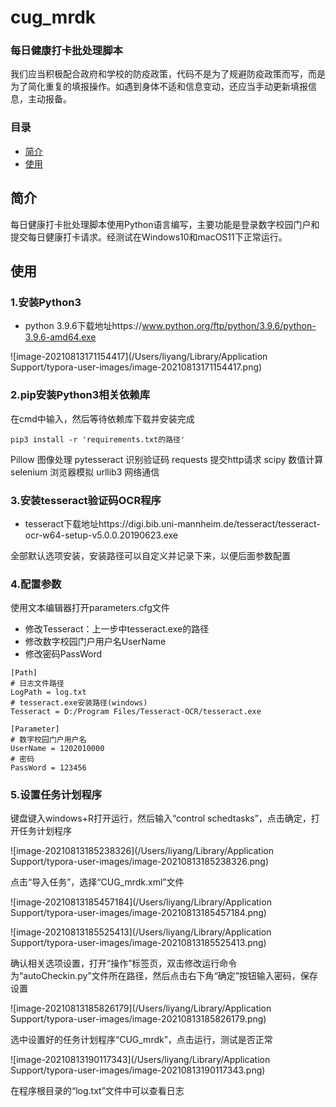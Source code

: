 # cug_mrdk
### 每日健康打卡批处理脚本

我们应当积极配合政府和学校的防疫政策，代码不是为了规避防疫政策而写，而是为了简化重复的填报操作。如遇到身体不适和信息变动，还应当手动更新填报信息，主动报备。

### 目录

- [简介](#简介)
- [使用](#使用)

## 简介

每日健康打卡批处理脚本使用Python语言编写，主要功能是登录数字校园门户和提交每日健康打卡请求。经测试在Windows10和macOS11下正常运行。

## 使用

### 1.安装Python3

- python 3.9.6下载地址https://www.python.org/ftp/python/3.9.6/python-3.9.6-amd64.exe

![image-20210813171154417](/Users/liyang/Library/Application Support/typora-user-images/image-20210813171154417.png)

### 2.pip安装Python3相关依赖库

在cmd中输入，然后等待依赖库下载并安装完成

```shell
pip3 install -r 'requirements.txt的路径'
```

Pillow  图像处理
pytesseract  识别验证码
requests  提交http请求
scipy  数值计算
selenium  浏览器模拟
urllib3  网络通信

### 3.安装tesseract验证码OCR程序

- tesseract下载地址https://digi.bib.uni-mannheim.de/tesseract/tesseract-ocr-w64-setup-v5.0.0.20190623.exe

全部默认选项安装，安装路径可以自定义并记录下来，以便后面参数配置

### 4.配置参数

使用文本编辑器打开parameters.cfg文件

- 修改Tesseract：上一步中tesseract.exe的路径
- 修改数字校园门户用户名UserName
- 修改密码PassWord

```shell
[Path]
# 日志文件路径
LogPath = log.txt
# tesseract.exe安装路径(windows)
Tesseract = D:/Program Files/Tesseract-OCR/tesseract.exe

[Parameter]
# 数字校园门户用户名
UserName = 1202010000
# 密码
PassWord = 123456
```

### 5.设置任务计划程序

键盘键入windows+R打开运行，然后输入“control schedtasks”，点击确定，打开任务计划程序

![image-20210813185238326](/Users/liyang/Library/Application Support/typora-user-images/image-20210813185238326.png)

点击“导入任务”，选择“CUG_mrdk.xml”文件

![image-20210813185457184](/Users/liyang/Library/Application Support/typora-user-images/image-20210813185457184.png)

![image-20210813185525413](/Users/liyang/Library/Application Support/typora-user-images/image-20210813185525413.png)

确认相关选项设置，打开“操作”标签页，双击修改运行命令为“autoCheckin.py”文件所在路径，然后点击右下角“确定”按钮输入密码，保存设置

![image-20210813185826179](/Users/liyang/Library/Application Support/typora-user-images/image-20210813185826179.png)

选中设置好的任务计划程序“CUG_mrdk”，点击运行，测试是否正常

![image-20210813190117343](/Users/liyang/Library/Application Support/typora-user-images/image-20210813190117343.png)

在程序根目录的“log.txt”文件中可以查看日志

